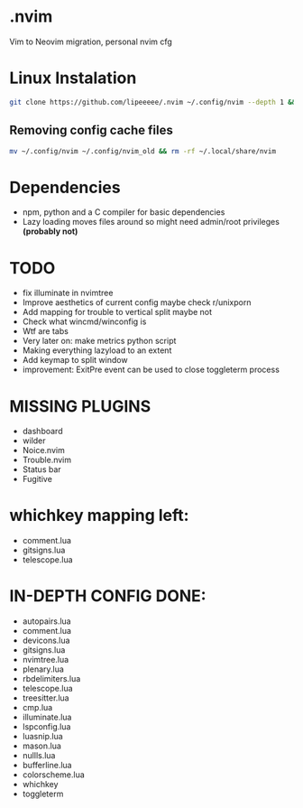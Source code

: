 # .nvim
Vim to Neovim migration,
personal nvim cfg

# Linux Instalation
```bash
git clone https://github.com/lipeeeee/.nvim ~/.config/nvim --depth 1 && nvim
```

## Removing config cache files
```bash
mv ~/.config/nvim ~/.config/nvim_old && rm -rf ~/.local/share/nvim
```

# Dependencies
- npm, python and a C compiler for basic dependencies
- Lazy loading moves files around so might need admin/root privileges **(probably not)**

# TODO 
- fix illuminate in nvimtree
- Improve aesthetics of current config maybe check r/unixporn
- Add mapping for trouble to vertical split maybe not
- Check what wincmd/winconfig is
- Wtf are tabs
- Very later on: make metrics python script
- Making everything lazyload to an extent
- Add keymap to split window
- improvement: ExitPre event can be used to close toggleterm process 

# MISSING PLUGINS
- dashboard
- wilder
- Noice.nvim
- Trouble.nvim
- Status bar
- Fugitive

# whichkey mapping left:
- comment.lua
- gitsigns.lua
- telescope.lua

# IN-DEPTH CONFIG DONE:
- autopairs.lua
- comment.lua
- devicons.lua
- gitsigns.lua
- nvimtree.lua
- plenary.lua
- rbdelimiters.lua
- telescope.lua
- treesitter.lua
- cmp.lua
- illuminate.lua
- lspconfig.lua
- luasnip.lua
- mason.lua
- nullls.lua
- bufferline.lua
- colorscheme.lua
- whichkey
- toggleterm

